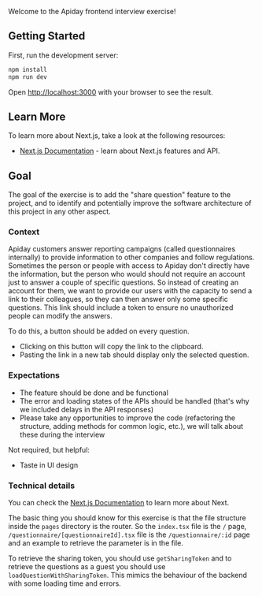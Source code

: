 Welcome to the Apiday frontend interview exercise!

## Getting Started

First, run the development server:

```bash
npm install
npm run dev
```

Open [http://localhost:3000](http://localhost:3000) with your browser to see the result.

## Learn More

To learn more about Next.js, take a look at the following resources:

- [Next.js Documentation](https://nextjs.org/docs) - learn about Next.js features and API.

## Goal

The goal of the exercise is to add the "share question" feature to the project,
and to identify and potentially improve the software architecture of this
project in any other aspect.

### Context

Apiday customers answer reporting campaigns (called questionnaires internally)
to provide information to other companies and follow regulations. Sometimes the
person or people with access to Apiday don't directly have the information, but
the person who would should not require an account just to answer a couple of
specific questions. So instead of creating an account for them, we want to
provide our users with the capacity to send a link to their colleagues, so they
can then answer only some specific questions. This link should include a token
to ensure no unauthorized people can modify the answers.

To do this, a button should be added on every question.

* Clicking on this button will copy the link to the clipboard.
* Pasting the link in a new tab should display only the selected question.

### Expectations

* The feature should be done and be functional
* The error and loading states of the APIs should be handled (that's why we included delays in the API responses)
* Please take any opportunities to improve the code (refactoring the structure,
  adding methods for common logic, etc.), we will talk about these during the interview

Not required, but helpful:
* Taste in UI design

### Technical details

You can check the [Next.js Documentation](https://nextjs.org/docs) to learn
more about Next.

The basic thing you should know for this exercise is that the file structure
inside the `pages` directory is the router. So the `index.tsx` file is the
`/` page, `/questionnaire/[questionnaireId].tsx` file is the `/questionnaire/:id`
page and an example to retrieve the parameter is in the file.

To retrieve the sharing token, you should use `getSharingToken` and to retrieve
the questions as a guest you should use `loadQuestionWithSharingToken`. This
mimics the behaviour of the backend with some loading time and errors.
